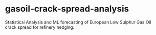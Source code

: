 # gasoil-crack-spread-analysis
Statistical Analysis and ML forecasting of European Low Sulphur Gas Oil crack spread for refinery hedging.
